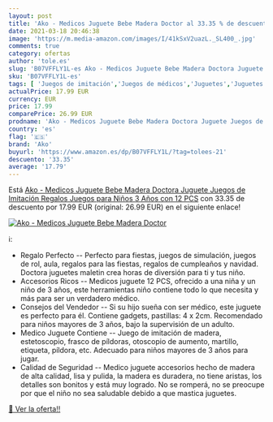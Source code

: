 ```yaml
---
layout: post
title: 'Ako - Medicos Juguete Bebe Madera Doctor al 33.35 % de descuento'
date: 2021-03-18 20:46:38
image: 'https://m.media-amazon.com/images/I/41kSxV2uazL._SL400_.jpg'
comments: true
category: ofertas
author: 'tole.es'
slug: 'B07VFFLY1L-es Ako - Medicos Juguete Bebe Madera Doctora Juguete Juegos...'
sku: 'B07VFFLY1L-es'
tags: [ 'Juegos de imitación','Juegos de médicos','Juguetes','Juguetes y juegos','ako','bebe', ]
actualPrice: 17.99 EUR
currency: EUR
price: 17.99
comparePrice: 26.99 EUR
prodname: 'Ako - Medicos Juguete Bebe Madera Doctora Juguete Juegos de Imitación Regalos Juegos para Niños 3 Años con 12 PCS'
country: 'es'
flag: '🇪🇸'
brand: 'Ako'
buyurl: 'https://www.amazon.es/dp/B07VFFLY1L/?tag=tolees-21'
descuento: '33.35'
average: '17.79'
---
```


Está [Ako - Medicos Juguete Bebe Madera Doctora Juguete Juegos de Imitación Regalos Juegos para Niños 3 Años con 12 PCS](https://www.amazon.es/dp/B07VFFLY1L/?tag=tolees-21) con 33.35 de descuento por 17.99 EUR (original: 26.99 EUR) en el siguiente enlace!

[![Ako - Medicos Juguete Bebe Madera Doctor](https://m.media-amazon.com/images/I/41kSxV2uazL._SL400_.jpg)](https://www.amazon.es/dp/B07VFFLY1L/?tag=tolees-21)

ℹ️:

- Regalo Perfecto -- Perfecto para fiestas, juegos de simulación, juegos de rol, aula, regalos para las fiestas, regalos de cumpleaños y navidad. Doctora juguetes maletin crea horas de diversión para ti y tus niño.
- Accesorios Ricos -- Medicos juguete 12 PCS, ofrecido a una niña y un niño de 3 años, este herramientas niño contiene todo lo que necesita y más para ser un verdadero médico.
- Consejos del Vendedor -- Si su hijo sueña con ser médico, este juguete es perfecto para él. Contiene gadgets, pastillas: 4 x 2cm. Recomendado para niños mayores de 3 años, bajo la supervisión de un adulto.
- Medico Juguete Contiene -- Juego de imitación de madera, estetoscopio, frasco de píldoras, otoscopio de aumento, martillo, etiqueta, píldora, etc. Adecuado para niños mayores de 3 años para jugar.
- Calidad de Seguridad -- Medico juguete accesorios hecho de madera de alta calidad, lisa y pulida, la madera es duradera, no tiene aristas, los detalles son bonitos y está muy logrado. No se romperá, no se preocupe por que el niño no sea saludable debido a que mastica juguetes.

[🛒 Ver la oferta!!](https://www.amazon.es/dp/B07VFFLY1L/?tag=tolees-21)
